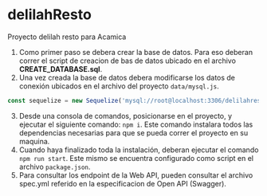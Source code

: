 # delilahResto
Proyecto delilah resto para Acamica

1. Como primer paso se debera crear la base de datos. Para eso deberan correr el script de creacion de bas de datos ubicado en el archivo **CREATE_DATABASE.sql**.
2. Una vez creada la base de datos debera modificarse los datos de conexión ubicados en el archivo del proyecto `data/mysql.js`.
```js
const sequelize = new Sequelize('mysql://root@localhost:3306/delilahresto');
```
3. Desde una consola de comandos, posicionarse en el proyecto, y ejecutar el siguiente comando: `npm i`. Este comando instalara todos las dependencias necesarias para que se pueda correr el proyecto en su maquina.
4. Cuando haya finalizado toda la instalación, deberan ejecutar el comando `npm run start`. Este mismo se encuentra configurado como script en el archivo `package.json`.
5. Para consultar los endpoint de la Web API, pueden consultar el archivo spec.yml referido en la especificacion de Open API (Swagger).




